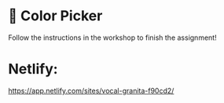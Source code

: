 # 🎨 Color Picker

Follow the instructions in the workshop to finish the assignment!

# Netlify:
https://app.netlify.com/sites/vocal-granita-f90cd2/
